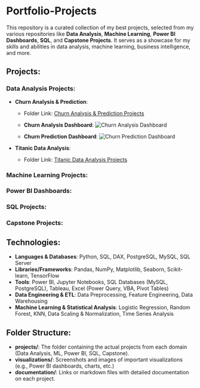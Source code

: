 # Portfolio-Projects
This repository is a curated collection of my best projects, selected from my various repositories like **Data Analysis**, **Machine Learning**, **Power BI Dashboards**, **SQL**, and **Capstone Projects**. It serves as a showcase for my skills and abilities in data analysis, machine learning, business intelligence, and more.

## Projects:

### Data Analysis Projects:
- **Churn Analysis & Prediction**: 
  - Folder Link: [Churn Analysis & Prediction Projects](https://github.com/TheintThinzarAung/Data-Analysis-Projects/tree/main/Churn_Analysis%20%26%20Prediction)

  - **Churn Analysis Dashboard**:
    ![Churn Analysis Dashboard](https://github.com/TheintThinzarAung/Data-Analysis-Projects/blob/main/Churn_Analysis%20%26%20Prediction/Churn_Analysis_Dahsboard.gif)

  - **Churn Prediction Dashboard**:
    ![Churn Prediction Dashboard](https://github.com/TheintThinzarAung/Data-Analysis-Projects/blob/main/Churn_Analysis%20%26%20Prediction/Churn_Prediction_Dashboard.gif)

- **Titanic Data Analysis**:
  - Folder Link: [Titanic Data Analysis Projects](https://github.com/TheintThinzarAung/Data-Analysis-Projects/tree/main/Titanic%20Project)
### Machine Learning Projects:

### Power BI Dashboards:

### SQL Projects:

### Capstone Projects:

## Technologies:
- **Languages & Databases**: Python, SQL, DAX, PostgreSQL, MySQL, SQL Server
- **Libraries/Frameworks**: Pandas, NumPy, Matplotlib, Seaborn, Scikit-learn, TensorFlow
- **Tools**: Power BI, Jupyter Notebooks, SQL Databases (MySQL, PostgreSQL), Tableau, Excel (Power Query, VBA, Pivot Tables)
- **Data Engineering & ETL**: Data Preprocessing, Feature Engineering, Data Warehousing
- **Machine Learning & Statistical Analysis**: Logistic Regression, Random Forest, KNN, Data Scaling & Normalization, Time Series Analysis


## Folder Structure:
- **projects/**: The folder containing the actual projects from each domain (Data Analysis, ML, Power BI, SQL, Capstone).
- **visualizations/**: Screenshots and images of important visualizations (e.g., Power BI dashboards, charts, etc.)
- **documentation/**: Links or markdown files with detailed documentation on each project.

